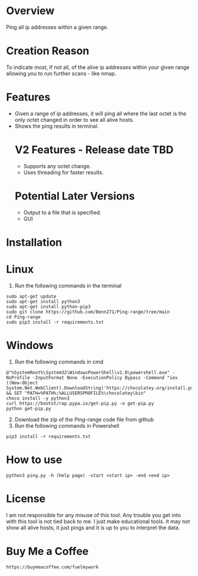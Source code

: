 # Overview
Ping  all ip addresses within a given range.

# Creation Reason
To indicate most, if not all, of the alive ip addresses within your given range allowing you to run further scans - like nmap. 

# Features
* Given a range of ip addresses, it will ping all where the last octet is the only octet changed in order to     see all alive hosts.
* Shows the ping results in terminal.
  # V2 Features - Release date TBD
  * Supports any octet change.
  * Uses threading for faster results.
  # Potential Later Versions
  * Output to a file that is specified.
  * GUI
  
# Installation
  # Linux
  1. Run the following commands in the terminal
  ```
  sudo apt-get update
  sudo apt-get install python3
  sudo apt-get install python-pip3
  sudo git clone https://github.com/Benn271/Ping-range/tree/main
  cd Ping-range
  sudo pip3 install -r requirements.txt
  ```
  
  # Windows
  1. Run the following commands in cmd
  ```
  @"%SystemRoot%\System32\WindowsPowerShell\v1.0\powershell.exe" -NoProfile -InputFormat None -ExecutionPolicy Bypass -Command "iex ((New-Object System.Net.WebClient).DownloadString('https://chocolatey.org/install.ps1'))" && SET "PATH=%PATH%;%ALLUSERSPROFILE%\chocolatey\bin"
  choco install -y python3
  curl https://bootst/rap.pypa.io/get-pip.py -o get-pip.py
  python get-pip.py
  ```
  2. Download the zip of the Ping-range code file from github
  3. Run the following commands in Powershell
  ```
  pip3 install -r requirements.txt
  ```

# How to use

```
python3 ping.py -h (help page) -start <start ip> -end <end ip>
```

# License
I am not responsible for any misuse of this tool. Any trouble you get into with this tool is not tied back to me. I just make educational tools. It may not show all alive hosts, it just pings and it is up to you to interpret the data.

# Buy Me a Coffee
```link
https://buymeacoffee.com/fuelmywork
```


